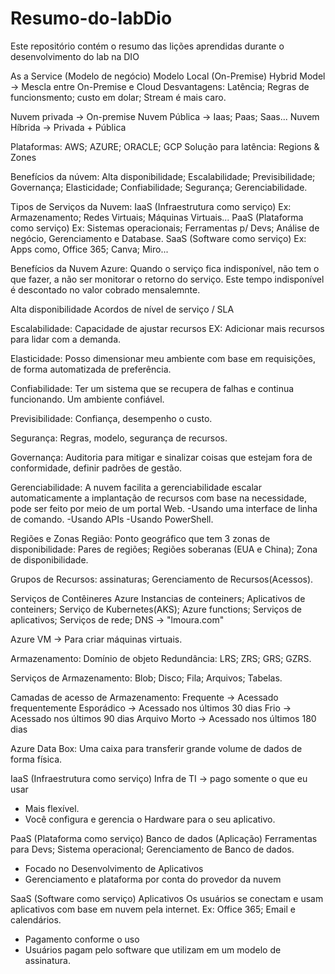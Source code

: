 # Resumo-do-labDio
Este repositório contém o resumo das lições aprendidas durante o desenvolvimento do lab na DIO

As a Service (Modelo de negócio)
Modelo Local (On-Premise)
Hybrid Model -> Mescla entre On-Premise e Cloud
Desvantagens: Latência; Regras de funcionsmento; custo em dolar; Stream é mais caro.

Nuvem privada -> On-premise
Nuvem Pública -> Iaas; Paas; Saas...
Nuvem Híbrida -> Privada + Pública

Plataformas: AWS; AZURE; ORACLE; GCP
Solução para latência: Regions & Zones

Benefícios da núvem:
Alta disponibilidade; Escalabilidade; Previsibilidade; Governança; Elasticidade; Confiabilidade; Segurança; Gerenciabilidade.

Tipos de Serviços da Nuvem:
IaaS (Infraestrutura como serviço) Ex: Armazenamento; Redes Virtuais; Máquinas Virtuais...
PaaS (Plataforma como serviço) Ex: Sistemas operacionais; Ferramentas p/ Devs; Análise de negócio, Gerenciamento e Database.
SaaS (Software como serviço) Ex: Apps como, Office 365; Canva; Miro...

Benefícios da Nuvem Azure:
Quando o serviço fica indisponível, não tem o que fazer, a não ser monitorar o retorno do serviço. Este tempo indisponível é descontado no valor cobrado mensalemnte.

Alta disponibilidade
Acordos de nível de serviço / SLA

Escalabilidade:
Capacidade de ajustar recursos EX: Adicionar mais recursos para lidar com a demanda.

Elasticidade:
Posso dimensionar meu ambiente com base em requisições, de forma automatizada de preferência.

Confiabilidade:
Ter um sistema que se recupera de falhas e continua funcionando. Um ambiente confiável.

Previsibilidade:
Confiança, desempenho o custo.

Segurança:
Regras, modelo, segurança de recursos.

Governança:
Auditoria para mitigar e sinalizar coisas que estejam fora de conformidade, definir padrões de gestão.

Gerenciabilidade:
A nuvem facilita a gerenciabilidade escalar automaticamente a implantação de recursos com base na necessidade, pode ser feito por meio de um portal Web.
-Usando uma interface de linha de comando.
-Usando APIs
-Usando PowerShell.

Regiões e Zonas
Região: Ponto geográfico que tem 3 zonas de disponibilidade: Pares de regiões; Regiões soberanas (EUA e China); Zona de disponibilidade.

Grupos de Recursos: assinaturas; Gerenciamento de Recursos(Acessos).

Serviços de Contêineres Azure
Instancias de conteiners; Aplicativos de conteiners; Serviço de Kubernetes(AKS); Azure functions; Serviços de aplicativos; Serviços de rede; DNS -> "lmoura.com"

Azure VM -> Para criar máquinas virtuais.

Armazenamento: Domínio de objeto
Redundância: LRS; ZRS; GRS; GZRS.

Serviços de Armazenamento: Blob; Disco; Fila; Arquivos; Tabelas.

Camadas de acesso de Armazenamento:
Frequente -> Acessado frequentemente
Esporádico -> Acessado nos últimos 30 dias
Frio -> Acessado nos últimos 90 dias
Arquivo Morto -> Acessado nos últimos 180 dias

Azure Data Box:
Uma caixa para transferir grande volume de dados de forma física.

IaaS (Infraestrutura como serviço) 
Infra de TI -> pago somente o que eu usar 
- Mais flexível.
- Você configura e gerencia o Hardware para o seu aplicativo.

PaaS (Plataforma como serviço) 
Banco de dados (Aplicação)
Ferramentas para Devs; Sistema operacional; Gerenciamento de Banco de dados.
- Focado no Desenvolvimento de Aplicativos
- Gerenciamento e plataforma por conta do provedor da nuvem

SaaS (Software como serviço)
Aplicativos
Os usuários se conectam e usam aplicativos com base em nuvem pela internet.
Ex: Office 365; Email e calendários.
- Pagamento conforme o uso
- Usuários pagam pelo software que utilizam em um modelo de assinatura.
